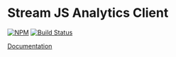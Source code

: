 # Stream JS Analytics Client

[![NPM](https://img.shields.io/npm/v/stream-analytics.svg)](https://www.npmjs.com/package/stream-analytics)
[![Build Status](https://github.com/GetStream/stream-analytics-js/workflows/build/badge.svg)](https://github.com/GetStream/stream-analytics-js/actions)

[Documentation](https://getstream.io/docs/#analytics_setup)
